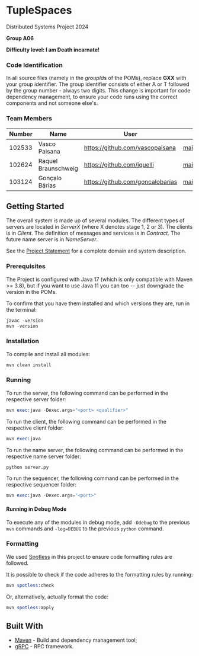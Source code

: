 # TupleSpaces

Distributed Systems Project 2024

**Group A06**

**Difficulty level: I am Death incarnate!**

### Code Identification

In all source files (namely in the *groupId*s of the POMs), replace __GXX__ with your group identifier. The group
identifier consists of either A or T followed by the group number - always two digits. This change is important for
code dependency management, to ensure your code runs using the correct components and not someone else's.

### Team Members

| Number | Name                | User                               | Email                                           |
|--------|---------------------|------------------------------------|-------------------------------------------------|
| 102533 | Vasco Paisana       | <https://github.com/vascopaisana>  | <mailto:vasco.paisana@tecnico.ulisboa.pt>       |
| 102624 | Raquel Braunschweig | <https://github.com/iquelli>       | <mailto:raquel.braunschweig@tecnico.ulisboa.pt> |
| 103124 | Gonçalo Bárias      | <https://github.com/goncalobarias> | <mailto:goncalo.barias@tecnico.ulisboa.pt>      |

## Getting Started

The overall system is made up of several modules. The different types of servers are located in _ServerX_ (where X denotes stage 1, 2 or 3).
The clients is in _Client_.
The definition of messages and services is in _Contract_. The future name server
is in _NameServer_.

See the [Project Statement](https://github.com/tecnico-distsys/TupleSpaces) for a complete domain and system description.

### Prerequisites

The Project is configured with Java 17 (which is only compatible with Maven >= 3.8), but if you want to use Java 11 you
can too -- just downgrade the version in the POMs.

To confirm that you have them installed and which versions they are, run in the terminal:

```s
javac -version
mvn -version
```

### Installation

To compile and install all modules:

```s
mvn clean install
```

### Running

To run the server, the following command can be performed in the respective server folder:

```s
mvn exec:java -Dexec.args="<port> <qualifier>"
```

To run the client, the following command can be performed in the respective client folder:

```s
mvn exec:java
```

To run the name server, the following command can be performed in the respective name server folder:

```s
python server.py
```

To run the sequencer, the following command can be performed in the respective sequencer folder:

```s
mvn exec:java -Dexec.args="<port>"
```

#### Running in Debug Mode

To execute any of the modules in debug mode, add `-Ddebug` to the previous `mvn` commands
and `-log=DEBUG` to the previous `python` command.

### Formatting

We used [Spotless](https://github.com/diffplug/spotless) in this project to ensure code
formatting rules are followed.

It is possible to check if the code adheres to the formatting rules by running:

```s
mvn spotless:check
```

Or, alternatively, actually format the code:

```s
mvn spotless:apply
```

## Built With

* [Maven](https://maven.apache.org/) - Build and dependency management tool;
* [gRPC](https://grpc.io/) - RPC framework.
